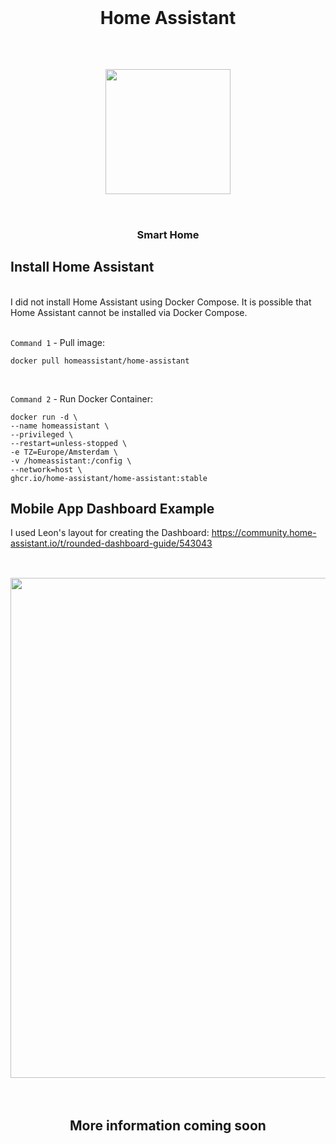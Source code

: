   <br>
  <h1 align="center">Home Assistant</h1>
  <br>
 <h2 align="center">
<img src="https://github.com/NielsU97/HomeSmartServer/blob/main/www/Images/hass_logo.png" width="200">
  </br>
</br>  
<h2>	
<h3 align="center">Smart Home</h3>                                                                                                                                        
<h2> Install Home Assistant </h2> 
<br>I did not install Home Assistant using Docker Compose. It is possible that Home Assistant cannot be installed via Docker Compose.
</br>
<br>

`Command 1` - Pull image: 
<br>
```
docker pull homeassistant/home-assistant 
``` 
</br>

`Command 2` - Run Docker Container: 
<br>

```
docker run -d \
--name homeassistant \
--privileged \
--restart=unless-stopped \
-e TZ=Europe/Amsterdam \
-v /homeassistant:/config \
--network=host \
ghcr.io/home-assistant/home-assistant:stable
``` 
<h2> Mobile App Dashboard Example</h2> 

I used Leon's layout for creating the Dashboard: https://community.home-assistant.io/t/rounded-dashboard-guide/543043
<br>
<br>
<h2 align="center">
<img src="https://github.com/NielsU97/HomeSmartServer/blob/main/www/Images/hass_mobile_display.png" width="800">
</h2>	
</br>
<h2 align="center"> More information coming soon </h2> 